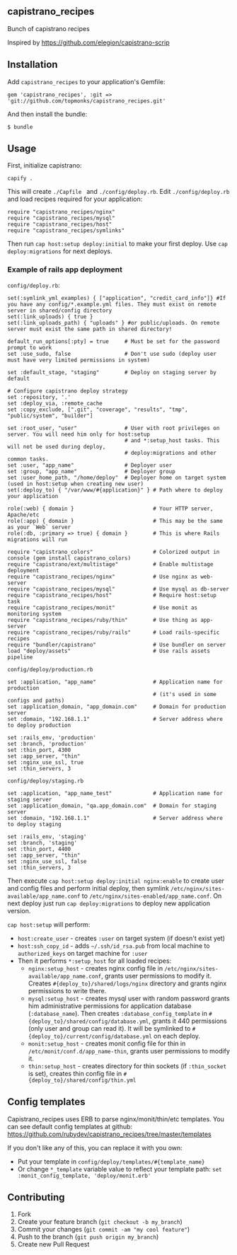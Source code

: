 ## capistrano_recipes

Bunch of capistrano recipes

Inspired by https://github.com/elegion/capistrano-scrip

## Installation

Add `capistrano_recipes` to your application's Gemfile:

    gem 'capistrano_recipes', :git => 'git://github.com/topmonks/capistrano_recipes.git'

And then install the bundle:

    $ bundle

## Usage

First, initialize capistrano:

    capify .
    
This will create `./Capfile ` and `./config/deploy.rb`. Edit `./config/deploy.rb` and load recipes required
for your application:

    require "capistrano_recipes/nginx"
    require "capistrano_recipes/mysql"
    require "capistrano_recipes/host"
    require "capistrano_recipes/symlinks"

Then run `cap host:setup deploy:initial` to make your first deploy. Use `cap deploy:migrations` for next deploys.

### Example of rails app deployment

`config/deploy.rb`:

    set(:symlink_yml_examples) { ["application", "credit_card_info"]} #If you have any config/*.example.yml files. They must exist on remote server in shared/config directory
    set(:link_uploads) { true }
    set(:link_uploads_path) { "uploads" } #or public/uploads. On remote server must exist the same path in shared directory!

    default_run_options[:pty] = true     # Must be set for the password prompt to work
    set :use_sudo, false                 # Don't use sudo (deploy user must have very limited permissions in system)

    set :default_stage, "staging"        # Deploy on staging server by default

    # Configure capistrano deploy strategy
    set :repository, '.'
    set :deploy_via, :remote_cache
    set :copy_exclude, [".git", "coverage", "results", "tmp", "public/system", "builder"]

    set :root_user, "user"               # User with root privileges on server. You will need him only for host:setup
                                         # and *:setup_host tasks. This will not be used during deploy,
                                         # deploy:migrations and other common tasks.
    set :user, "app_name"                # Deployer user
    set :group, "app_name"               # Deployer group
    set :user_home_path, "/home/deploy"  # Deployer home on target system (used in host:setup when creating new user)
    set(:deploy_to) { "/var/www/#{application}" } # Path where to deploy your application

    role(:web) { domain }                         # Your HTTP server, Apache/etc
    role(:app) { domain }                         # This may be the same as your `Web` server
    role(:db, :primary => true) { domain }        # This is where Rails migrations will run

    require "capistrano_colors"                   # Colorized output in console (gem install capistrano_colors)
    require "capistrano/ext/multistage"           # Enable multistage deployment
    require "capistrano_recipes/nginx"            # Use nginx as web-server
    require "capistrano_recipes/mysql"            # Use mysql as db-server
    require "capistrano_recipes/host"             # Require host:setup task
    require "capistrano_recipes/monit"            # Use monit as monitoring system
    require "capistrano_recipes/ruby/thin"        # Use thing as app-server
    require "capistrano_recipes/ruby/rails"       # Load rails-specific recipes
    require "bundler/capistrano"                  # Use bundler on server
    load "deploy/assets"                          # Use rails assets pipeline

`config/deploy/production.rb`

    set :application, "app_name"                  # Application name for production
                                                  # (it's used in some configs and paths)
    set :application_domain, "app_domain.com"     # Domain for production server
    set :domain, "192.168.1.1"                    # Server address where to deploy production

    set :rails_env, 'production'
    set :branch, 'production'
    set :thin_port, 4300
    set :app_server, "thin"
    set :nginx_use_ssl, true
    set :thin_servers, 3

`config/deploy/staging.rb`

    set :application, "app_name_test"             # Application name for staging server
    set :application_domain, "qa.app_domain.com"  # Domain for staging server
    set :domain, "192.168.1.1"                    # Server address where to deploy staging

    set :rails_env, 'staging'
    set :branch, 'staging'
    set :thin_port, 4400
    set :app_server, "thin"
    set :nginx_use_ssl, false
    set :thin_servers, 3

Then execute `cap host:setup deploy:initial nginx:enable` to create user and config files and perform initial deploy,
then symlink `/etc/nginx/sites-available/app_name.conf` to `/etc/nginx/sites-enabled/app_name.conf`.
On next deploy just run `cap deploy:migrations` to deploy new application version.

`cap host:setup` will perform:

 * `host:create_user` - creates `:user` on target system (if doesn't exist yet)
 * `host:ssh_copy_id` - adds `~/.ssh/id_rsa.pub` from local machine to `authorized_keys` on target machine for `:user`
 * Then it performs `*:setup_host` for all loaded recipes:
   * `nginx:setup_host` - creates nginx config file in `/etc/nginx/sites-available/app_name.conf`, grants user
     permissions to modify it. Creates `#{deploy_to}/shared/logs/nginx` directory and grants nginx permissions to
     write there.
   * `mysql:setup_host` - creates mysql user with random password grants him administrative permissions for application
     database (`:database_name`). Then creates `:database_config_template` in `#{deploy_to}/shared/config/database.yml`,
     grants it 440 permissions (only user and group can read it). It will be symlinked to
     `#{deploy_to}/current/config/database.yml` on each deploy.
   * `monit:setup_host` - creates monit config file for thin in `/etc/monit/conf.d/app_name-thin`, grants user
     permissions to modify it.
   * `thin:setup_host` - creates directory for thin sockets (if `:thin_socket` is set), creates thin config file in
     `#{deploy_to}/shared/config/thin.yml`

## Config templates

Capistrano_recipes uses ERB to parse nginx/monit/thin/etc templates. You can see default config templates at github:
https://github.com/rubydev/capistrano_recipes/tree/master/templates

If you don't like any of this, you can replace it with you own:

* Put your template in `config/deploy/templates/#{template_name}`
* Or change `*_template` variable value to reflect your template path: `set :monit_config_template, 'deploy/monit.erb'`

## Contributing

1. Fork
2. Create your feature branch (`git checkout -b my_branch`)
3. Commit your changes (`git commit -am "my cool feature"`)
4. Push to the branch (`git push origin my_branch`)
5. Create new Pull Request
